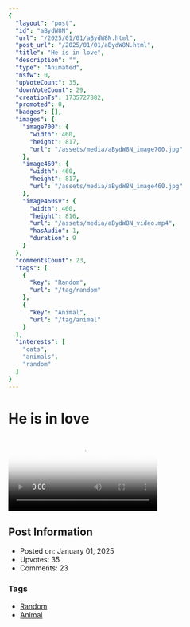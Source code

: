 ```yaml
---
{
  "layout": "post",
  "id": "aBydW8N",
  "url": "/2025/01/01/aBydW8N.html",
  "post_url": "/2025/01/01/aBydW8N.html",
  "title": "He is in love",
  "description": "",
  "type": "Animated",
  "nsfw": 0,
  "upVoteCount": 35,
  "downVoteCount": 29,
  "creationTs": 1735727882,
  "promoted": 0,
  "badges": [],
  "images": {
    "image700": {
      "width": 460,
      "height": 817,
      "url": "/assets/media/aBydW8N_image700.jpg"
    },
    "image460": {
      "width": 460,
      "height": 817,
      "url": "/assets/media/aBydW8N_image460.jpg"
    },
    "image460sv": {
      "width": 460,
      "height": 816,
      "url": "/assets/media/aBydW8N_video.mp4",
      "hasAudio": 1,
      "duration": 9
    }
  },
  "commentsCount": 23,
  "tags": [
    {
      "key": "Random",
      "url": "/tag/random"
    },
    {
      "key": "Animal",
      "url": "/tag/animal"
    }
  ],
  "interests": [
    "cats",
    "animals",
    "random"
  ]
}
---
```


# He is in love

<video controls playsinline loop poster="/assets/media/aBydW8N_image460.jpg">
  <source src="/assets/media/aBydW8N_video.mp4" type="video/mp4">
  Your browser does not support the video tag.
</video>

## Post Information

- Posted on: January 01, 2025
- Upvotes: 35
- Comments: 23

### Tags

- [Random](/tag/Random)
- [Animal](/tag/Animal)
